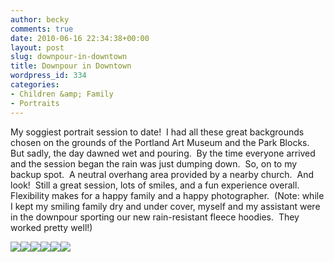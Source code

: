 ```yaml
---
author: becky
comments: true
date: 2010-06-16 22:34:38+00:00
layout: post
slug: downpour-in-downtown
title: Downpour in Downtown
wordpress_id: 334
categories:
- Children &amp; Family
- Portraits
---
```


My soggiest portrait session to date!  I had all these great backgrounds chosen on the grounds of the Portland Art Museum and the Park Blocks.  But sadly, the day dawned wet and pouring.  By the time everyone arrived and the session began the rain was just dumping down.  So, on to my backup spot.  A neutral overhang area provided by a nearby church.  And look!  Still a great session, lots of smiles, and a fun experience overall.  Flexibility makes for a happy family and a happy photographer.  (Note: while I kept my smiling family dry and under cover, myself and my assistant were in the downpour sporting our new rain-resistant fleece hoodies.  They worked pretty well!)




[![](http://beta.beckyjenson.com/wp-content/uploads/2010/06/blog-June10-00011.jpg)](http://beta.beckyjenson.com/wp-content/uploads/2010/06/blog-June10-00011.jpg)[![](http://beta.beckyjenson.com/wp-content/uploads/2010/06/blog-June10-0002.jpg)](http://beta.beckyjenson.com/wp-content/uploads/2010/06/blog-June10-0002.jpg)[![](http://beta.beckyjenson.com/wp-content/uploads/2010/06/blog-June10-0003.jpg)](http://beta.beckyjenson.com/wp-content/uploads/2010/06/blog-June10-0003.jpg)[![](http://beta.beckyjenson.com/wp-content/uploads/2010/06/blog-June10-0004.jpg)](http://beta.beckyjenson.com/wp-content/uploads/2010/06/blog-June10-0004.jpg)[![](http://beta.beckyjenson.com/wp-content/uploads/2010/06/blog-June10-0005.jpg)](http://beta.beckyjenson.com/wp-content/uploads/2010/06/blog-June10-0005.jpg)[![](http://beta.beckyjenson.com/wp-content/uploads/2010/06/blog-June10-0006.jpg)](http://beta.beckyjenson.com/wp-content/uploads/2010/06/blog-June10-0006.jpg)
